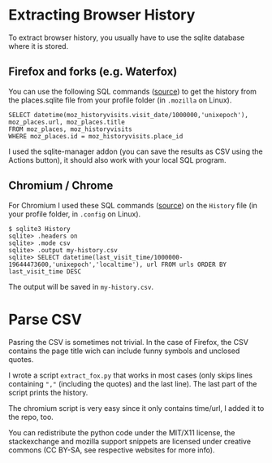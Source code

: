 # Extracting Browser History

To extract browser history, you usually have to use the sqlite database where it is stored.

## Firefox and forks (e.g. Waterfox)

You can use the following SQL commands ([source](https://support.mozilla.org/de/questions/835204)) to get the history from the places.sqlite file from your profile folder (in `.mozilla` on Linux).

    SELECT datetime(moz_historyvisits.visit_date/1000000,'unixepoch'), moz_places.url, moz_places.title
    FROM moz_places, moz_historyvisits
    WHERE moz_places.id = moz_historyvisits.place_id

I used the sqlite-manager addon (you can save the results as CSV using the Actions button), it should also work with your local SQL program.

## Chromium / Chrome

For Chromium I used these SQL commands ([source](https://superuser.com/questions/602252/can-chrome-browser-history-be-exported-to-an-html-file)) on the `History` file (in your profile folder, in `.config` on Linux).

    $ sqlite3 History
    sqlite> .headers on
    sqlite> .mode csv
    sqlite> .output my-history.csv
    sqlite> SELECT datetime(last_visit_time/1000000-19644473600,'unixepoch','localtime'), url FROM urls ORDER BY last_visit_time DESC

The output will be saved in `my-history.csv`.

# Parse CSV

Pasring the CSV is sometimes not trivial. In the case of Firefox, the CSV contains the page title wich can include funny symbols and unclosed quotes.

I wrote a script `extract_fox.py` that works in most cases (only skips lines containing `","` (including the quotes) and the last line). The last part of the script prints the history.

The chromium script is very easy since it only contains time/url, I added it to the repo, too.

You can redistribute the python code under the MIT/X11 license, the stackexchange and mozilla support snippets are licensed under creative commons (CC BY-SA, see respective websites for more info).
